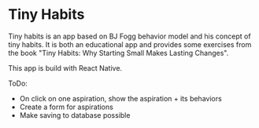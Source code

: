 # Tiny Habits

Tiny habits is an app based on BJ Fogg behavior model and his concept of tiny habits. It is both an educational app and provides some exercises from the book "Tiny Habits: Why Starting Small Makes Lasting Changes".

This app is build with React Native.

ToDo:

- On click on one aspiration, show the aspiration + its behaviors
- Create a form for aspirations
- Make saving to database possible
